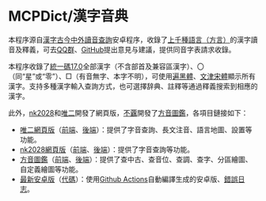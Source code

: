 # MCPDict/漢字音典

本程序源自[漢字古今中外讀音查詢](https://github.com/MaigoAkisame/MCPDict)安卓程序，收錄了[上千種語言（方言）](https://geojson.io/#id=github:osfans/MCPDict/blob/master/%E6%96%B9%E8%A8%80.geojson&map=3.02/37.65/108.48)的漢字讀音及釋義，可去[QQ群](mqqopensdkapi://bizAgent/qm/qr?url=http%3A%2F%2Fqm.qq.com%2Fcgi-bin%2Fqm%2Fqr%3Ffrom%3Dapp%26p%3Dandroid%26jump_from%3Dwebapi%26k%3D-hNzAQCgZQL-uIlhFrxWJ56umCexsmBi)、[GitHub](https://github.com/osfans/MCPDict)提出意見与建議，提供同音字表請求收錄。

本程序收錄了[統一碼17.0](https://www.unicode.org/reports/tr38/tr38-39.html)全部漢字（不含部首及兼容區漢字）、〇（同“星”或“零”）、□（有音無字、本字不明），可使用[遍黑體](https://github.com/Fitzgerald-Porthmouth-Koenigsegg/Plangothic_Project)、[文津宋體](https://github.com/takushun-wu/WenJinMincho)顯示所有漢字。支持多種漢字輸入查詢方式，也可選擇辞典、註釋等通過釋義搜索到相應的漢字。

此外，[nk2028](https://github.com/nk2028)和[唯二](https://github.com/vearvip)開發了網頁版，[不覊](https://github.com/jengzang)開發了[方音圖鑑](https://dialects.yzup.top)，各項目鏈接如下：
- [唯二網頁版](https://mcpdict.vear.vip/)（[前端](https://github.com/vearvip/mcpdict-frontend)、[後端](https://github.com/vearvip/mcpdict-backend)）：提供了字音查詢、長文注音、語言地圖、設置等功能。  
- [nk2028網頁版](https://nk2028.shn.hk/hdqt/)（[前端](https://github.com/nk2028/hdqt)、[後端](https://github.com/nk2028/hdqt-server)）：提供了字音查詢等功能。  
- [方音圖鑑](https://dialects.yzup.top)（[前端](https://github.com/jengzang/dialects-js-frontend)、[後端](https://github.com/jengzang/dialects-backend)）：提供了查中古、查音位、查調、查字、分區繪圖、自定義繪圖等功能。  
- [最新安卓版](https://github.com/osfans/MCPDict/releases/tag/latest)（[代碼](https://github.com/osfans/MCPDict)）：使用[Github Actions](https://github.com/osfans/MCPDict/actions)自動編譯生成的安卓版、[錯誤日志](https://mcpdict.sourceforge.io/warnings.txt)。  

